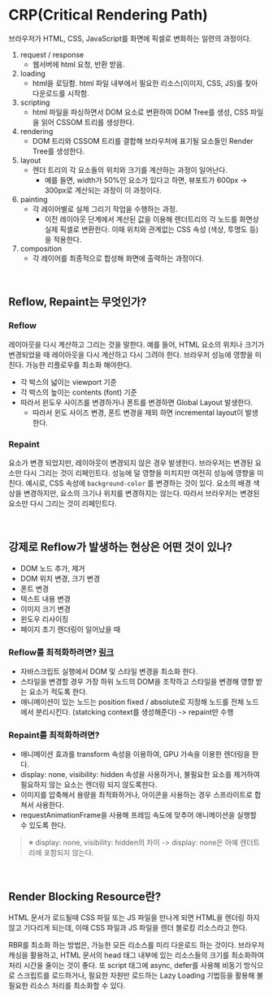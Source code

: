 # CRP(Critical Rendering Path)

브라우저가 HTML, CSS, JavaScript를 화면에 픽셀로 변화하는 일련의 과정이다.

1. request / response
   - 웹서버에 html 요청, 반환 받음.
2. loading
   - html을 로딩함. html 파일 내부에서 필요한 리소스(이미지, CSS, JS)를 찾아 다운로드를 시작함.
3. scripting
   - html 파일을 파싱하면서 DOM 요소로 변환하여 DOM Tree를 생성, CSS 파일을 읽어 CSSOM 트리를 생성한다.
4. rendering
   - DOM 트리와 CSSOM 트리를 결합해 브라우저에 표기될 요소들인 Render Tree를 생성한다.
5. layout
   - 렌더 트리의 각 요소들의 위치와 크기를 계산하는 과정이 일어난다.
     - 예를 들면, width가 50%인 요소가 있다고 하면, 뷰포트가 600px -> 300px로 계산되는 과정이 이 과정이다.
6. painting
   - 각 레이어별로 실제 그리기 작업을 수행하는 과정.
     - 이전 레이아웃 단계에서 계산된 값을 이용해 렌더트리의 각 노드를 화면상 실제 픽셀로 변환한다. 이때 위치와 관계없는 CSS 속성 (색상, 투명도 등)을 적용한다.
7. composition
   - 각 레이어를 최종적으로 합성해 화면에 출력하는 과정이다.

<br/>

## Reflow, Repaint는 무엇인가?

### Reflow

레이아웃을 다시 계산하고 그리는 것을 말한다. 예를 들어, HTML 요소의 위치나 크기가 변경되었을 때 레이아웃을 다시 계산하고 다시 그려야 한다. 브라우저 성능에 영향을 미친다. 가능한 리플로우를 최소화 해야한다.

- 각 박스의 넓이는 viewport 기준
- 각 박스의 높이는 contents (font) 기준
- 따라서 윈도우 사이즈를 변경하거나 폰트를 변경하면 Global Layout 발생한다.
  - 따라서 윈도 사이즈 변경, 폰트 변경을 제외 하면 incremental layout이 발생한다.

### Repaint

요소가 변경 되었지만, 레이아웃이 변경되지 않은 경우 발생한다. 브라우저는 변경된 요소만 다시 그리는 것이 리페인트다. 성능에 덜 영향을 미치지만 여전히 성능에 영향을 미친다. 예시로, CSS 속성에 `background-color` 를 변경하는 것이 있다. 요소의 배경 색상을 변경하지만, 요소의 크기나 위치를 변경하지는 않는다. 따라서 브라우저는 변경된 요소만 다시 그리는 것이 리페인트다.

<br/>

## 강제로 Reflow가 발생하는 현상은 어떤 것이 있나?

- DOM 노드 추가, 제거
- DOM 위치 변경, 크기 변경
- 폰트 변경
- 텍스트 내용 변경
- 이미지 크기 변경
- 윈도우 리사이징
- 페이지 초기 렌더링이 일어났을 때

### Reflow를 최적화하려면? [링크](https://wit.nts-corp.com/2017/06/05/4571)

- 자바스크립트 실행에서 DOM 및 스타일 변경을 최소화 한다.
- 스타일을 변경할 경우 가장 하위 노드의 DOM을 조작하고 스타일을 변경해 영향 받는 요소가 적도록 한다.
- 애니메이션이 있는 노드는 position fixed / absolute로 지정해 노드를 전체 노드에서 분리시킨다. (statcking context를 생성해준다) -> repaint만 수행

### Repaint를 최적화하려면?

- 애니메이션 효과를 transform 속성을 이용하여, GPU 가속을 이용한 렌더링을 한다.
- display: none, visibility: hidden 속성을 사용하거나, 불필요한 요소를 제거하여 필요하지 않는 요소는 렌더링 되지 않도록한다.
- 이미지를 압축해서 용량을 최적화하거나, 아이콘을 사용하는 경우 스프라이트로 합쳐서 사용한다.
- requestAnimationFrame을 사용해 프레임 속도에 맞추어 애니메이션을 실행할 수 있도록 한다.

> ※ display: none, visibility: hidden의 차이 -> display: none은 아예 렌더트리에 포함되지 않는다.

<br/>

## Render Blocking Resource란?

HTML 문서가 로드될때 CSS 파일 또는 JS 파일을 만나게 되면 HTML을 렌더링 하지 않고 기다리게 되는데, 이때 CSS 파일과 JS 파일을 렌더 블로킹 리소스라고 한다. 

RBR를 최소화 하는 방법은, 가능한 모든 리소스를 미리 다운로드 하는 것이다. 브라우저 캐싱을 활용하고, HTML 문서의 head 태그 내부에 있는 리소스들의 크기를 최소화하여 처리 시간을 줄이는 것이 좋다. 또 script 태그에 async, defer를 사용해 비동기 방식으로 스크립트를 로드하거나, 필요한 자원만 로드하는 Lazy Loading 기법등을 활용해 불필요한 리소스 처리를 최소화할 수 있다.


